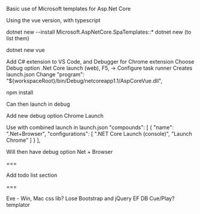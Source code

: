 Basic use of Microsoft templates for Asp.Net Core

Using the vue version, with typescript

dotnet new --install Microsoft.AspNetCore.SpaTemplates::*
dotnet new   (to list them)

dotnet new vue

Add C# extension to VS Code, and Debugger for Chrome extension
Choose Debug option .Net Core launch (web), F5,  -> Configure task runner
Creates launch.json
Change "program": "${workspaceRoot}/bin/Debug/netcoreapp1.1/AspCoreVue.dll",

npm install

Can then launch in debug

Add new debug option  Chrome Launch

Use with combined launch in launch.json
"compounds": [
    {
        "name": ".Net+Browser",
        "configurations": [ ".NET Core Launch (console)", "Launch Chrome" ]
    }
],

Will then have debug option Net + Browser

===

Add todo list section


===

Exe - Win, Mac
css lib? Lose Bootstrap and jQuery
EF DB
Cue/Play?
templator



